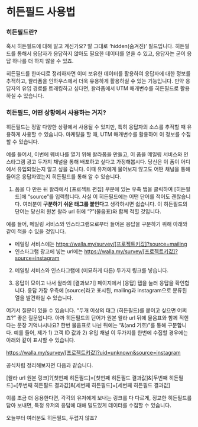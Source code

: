 # 히든필드 사용법

### 히든필드란?

혹시 히든필드에 대해 알고 계신가요? 말 그대로 ‘hidden(숨겨진)’ 필드입니다. 히든필드를 통해서 응답자가 응답하지 않아도 필요한 데이터를 얻을 수 있고, 응답자는 굳이 응답 하나를 더 하지 않을 수 있죠.

히든필드를 한마디로 정리하자면 이미 보유한 데이터를 활용하여 응답자에 대한 정보를 추적하고, 왈라폼을 인하우스에서 더욱 유용하게 활용하실 수 있는 기능입니다. 만약 응답자의 유입 경로를 트래킹하고 싶다면, 왈라폼에서 UTM 매개변수를 히든필드로 활용하실 수 있습니다.

### 히든필드, 어떤 상황에서 사용하는 거지?

히든필드는 정말 다양한 상황에서 사용될 수 있지만, 특히 응답자의 소스를 추적할 때 유용하게 사용할 수 있습니다. 마케팅을 할 때, UTM 매개변수를 활용하여 이 정보를 수집할 수 있습니다.

예를 들어서, 이번에 웨비나를 열기 위해 왈라폼을 만들고, 이 폼을 메일링 서비스와 인스타그램 광고 두가지 채널을 통해 배포하고 싶다고 가정해봅시다. 당신은 이 폼이 어디에서 유입되었는지 알고 싶을 겁니다. 이때 유저에게 물어보지 않고도 어떤 채널을 통해 들어온 응답자였는지 히든필드를 통해 알 수 있습니다.

1. 폼을 다 만든 뒤 왈라에서 [프로젝트 편집] 부분에 있는 우측 탭을 클릭하여 [히든필드]에 “source”를 입력합니다. 사실 이 히든필드에는 어떤 단어를 적어도 괜찮습니다. 여러분이 **구분하기 쉬운 태그를 붙인다**고 생각하시면 쉽습니다. 이 히든필드의 단어는 당신의 원본 왈라 url 뒤에 “?”(물음표)와 함께 적힐 것입니다.

예를 들어, 메일링 서비스와 인스타그램으로부터 들어온 응답을 구분하기 위해 아래와 같이 적을 수 있을 것입니다.

- 메일링 서비스에는 https://walla.my/survey/[프로젝트키값]?source=mailing
- 인스타그램 광고에 넣는 url에는 https://walla.my/survey/[프로젝트키값]?source=instagram

2. 메일링 서비스와 인스타그램에 (미묘하게 다른) 두가지 링크를 넣습니다.

3. 응답이 모이고 나서 왈라의 [결과보기] 페이지에서 [응답] 탭을 눌러 응답을 확인합니다. 응답 가장 우측에 [source]라고 표시된, mailing과 instagram으로 분류된 열을 발견하실 수 있습니다.

여기서 질문이 있을 수 있습니다. “두개 이상의 태그 (히든필드)를 붙이고 싶으면 어쩌죠?” 좋은 질문입니다. 아까 히든필드의 단어가 원본 왈라 url 뒤에 물음표와 함께 적힌다는 문장 기억나시나요? 한번 물음표로 나뉜 뒤에는 “&(and 기호)”를 통해 구분합니다. 예를 들어, 제가 1) 고객 ID 값과 2) 유입 채널 이 두가지를 한번에 수집할 경우에는 아래와 같이 표시할 수 있습니다.

https://walla.my/survey/[프로젝트키값]?uid=unknown&source=instagram

공식처럼 정리해보자면 다음과 같습니다.

[왈라 url 원본 링크]?[첫번째 히든필드]=[첫번째 히든필드 결과값]&[두번째 히든필드]=[두번째 히든필드 결과값]&[세번째 히든필드]=[세번째 히든필드 결과값]

이를 조금 더 응용한다면, 각각의 유저에게 보내는 링크를 다 다르게, 정교한 히든필드를 담아 보내면, 특정 유저의 응답에 대해 밀도있게 데이터를 수집할 수 있습니다.

오늘부터 여러분도 히든필드, 두렵지 않죠?
